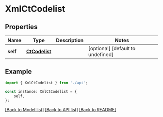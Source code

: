 # XmlCtCodelist


## Properties

Name | Type | Description | Notes
------------ | ------------- | ------------- | -------------
**self** | [**CtCodelist**](CtCodelist.md) |  | [optional] [default to undefined]

## Example

```typescript
import { XmlCtCodelist } from './api';

const instance: XmlCtCodelist = {
    self,
};
```

[[Back to Model list]](../README.md#documentation-for-models) [[Back to API list]](../README.md#documentation-for-api-endpoints) [[Back to README]](../README.md)
